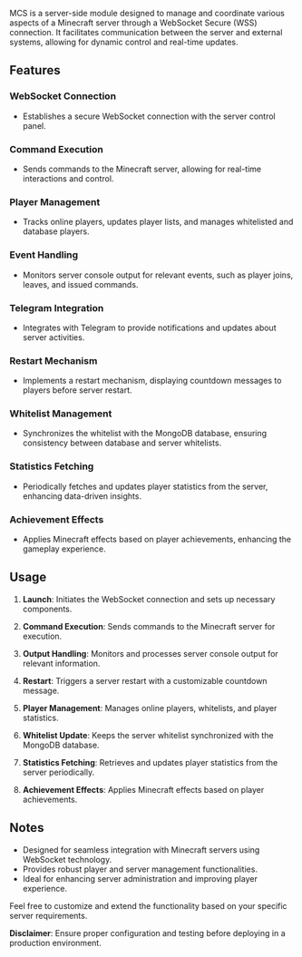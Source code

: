 MCS is a server-side module designed to manage and coordinate various aspects of a Minecraft server through a WebSocket Secure (WSS) connection. It facilitates communication between the server and external systems, allowing for dynamic control and real-time updates.

## Features

### WebSocket Connection
- Establishes a secure WebSocket connection with the server control panel.

### Command Execution
- Sends commands to the Minecraft server, allowing for real-time interactions and control.

### Player Management
- Tracks online players, updates player lists, and manages whitelisted and database players.

### Event Handling
- Monitors server console output for relevant events, such as player joins, leaves, and issued commands.

### Telegram Integration
- Integrates with Telegram to provide notifications and updates about server activities.

### Restart Mechanism
- Implements a restart mechanism, displaying countdown messages to players before server restart.

### Whitelist Management
- Synchronizes the whitelist with the MongoDB database, ensuring consistency between database and server whitelists.

### Statistics Fetching
- Periodically fetches and updates player statistics from the server, enhancing data-driven insights.

### Achievement Effects
- Applies Minecraft effects based on player achievements, enhancing the gameplay experience.

## Usage

1. **Launch**: Initiates the WebSocket connection and sets up necessary components.

2. **Command Execution**: Sends commands to the Minecraft server for execution.

3. **Output Handling**: Monitors and processes server console output for relevant information.

4. **Restart**: Triggers a server restart with a customizable countdown message.

5. **Player Management**: Manages online players, whitelists, and player statistics.

6. **Whitelist Update**: Keeps the server whitelist synchronized with the MongoDB database.

7. **Statistics Fetching**: Retrieves and updates player statistics from the server periodically.

8. **Achievement Effects**: Applies Minecraft effects based on player achievements.

## Notes
- Designed for seamless integration with Minecraft servers using WebSocket technology.
- Provides robust player and server management functionalities.
- Ideal for enhancing server administration and improving player experience.

Feel free to customize and extend the functionality based on your specific server requirements.

**Disclaimer**: Ensure proper configuration and testing before deploying in a production environment.
